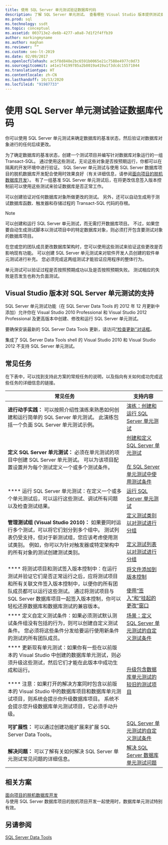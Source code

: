 ```yaml
---
title: 使用 SQL Server 单元测试验证数据库代码
description: 了解 SQL Server 单元测试。 查看哪些 Visual Studio 版本提供测试支持，并在使用测试来验证数据库代码时查看相关资源。
ms.prod: sql
ms.technology: ssdt
ms.topic: conceptual
ms.assetid: 003713e2-de6b-4277-a0a8-7d1f2f4ffb39
author: markingmyname
ms.author: maghan
ms.reviewer: “”
ms.custom: seo-lt-2019
ms.date: 02/09/2017
ms.openlocfilehash: ac5f8d848e2bc6591b0065e21c7588e4977c0d73
ms.sourcegitcommit: a41e1f4199785a2b8019a419a1f3dcdc15571044
ms.translationtype: HT
ms.contentlocale: zh-CN
ms.lasthandoff: 10/13/2020
ms.locfileid: "91987733"
---
```

# <a name="verifying-database-code-by-using-sql-server-unit-tests"></a>使用 SQL Server 单元测试验证数据库代码

你可以使用 SQL Server 单元测试来确定数据库的基准状态，然后验证对数据库对象进行的任何后续更改。  
  
为了确定数据库的基准状态，创建一个测试项目并编写针对数据库对象运行的一组 Transact\-SQL。 通过使用这些测试，无论这些对象是否按预期运行，你都可以在隔离的开发环境中进行验证。 SQL Server 单元测试与使用 SQL Server 数据库项目的脱机数据库开发配合使用时效果良好（有关详细信息，请参阅[面向项目的脱机数据库开发](../ssdt/project-oriented-offline-database-development.md)）。 有了一组基准 SQL Server 单元测试后，在将更改信息签入版本控制前可以使用这些测试来验证数据库是否正常工作。  
  
可以创建验证对任何数据库对象所做更改的测试。 另外，还可以自动生成用于测试数据库函数、触发器和存储过程的 Transact\-SQL 代码的存根。  
  
> [!NOTE]  
> 可以创建和运行 SQL Server 单元测试，而无需打开数据库项目。 不过，如果您要自动生成测试脚本以测试项目中的特定数据库对象，则必须打开包含要测试对象的数据库项目。  
  
在您或您的团队成员更改数据库架构时，您可以使用这些测试来验证这些更改是否影响现有功能。 可以创建 SQL Server 单元测试来对软件开发人员创建的软件单元测试进行补充。 您必须完成这两组测试才能验证应用程序的整体行为。  
  
单元测试可以验证过程是否按照预期成功以及是否按照预期失败。 测试相应的失败是否发生也称为负面测试。  
  
## <a name="visual-studio-editions-support-for-sql-server-unit-tests"></a>Visual Studio 版本对 SQL Server 单元测试的支持  
SQL Server 单元测试功能（在 SQL Server Data Tools 的 2012 年 12 月更新中添加）允许你在 Visual Studio 2010 Professional 和 Visual Studio 2012 Professional 及更高版本中创建、修改和运行 SQL Server 单元测试。  
  
要确保安装最新的 SQL Server Data Tools 更新，请访问[“检查更新”对话框](../ssdt/check-for-updates-dialog-box.md)。  
  
集成了 SQL Server Data Tools shell 的 Visual Studio 2010 和 Visual Studio 2012 不支持 SQL Server 单元测试。  
  
## <a name="common-tasks"></a>常见任务  
在下表中，可以找到支持此方案的常规任务的说明，以及指向有关如何成功完成这些任务的详细信息的链接。  
  
|常见任务|支持内容|  
|----------------|----------------------|  
|**进行动手实践：** 可以按照介绍性演练来熟悉如何创建和运行简单的 SQL Server 单元测试。 此演练包括一个负面 SQL Server 单元测试示例。|[演练：创建和运行 SQL Server 单元测试](../ssdt/walkthrough-creating-and-running-a-sql-server-unit-test.md)|  
|**定义 SQL Server 单元测试：** 必须在单元测试的项目中创建 SQL Server 单元测试。 可以为该项目配置设置并为每个测试定义一个或多个测试条件。|[创建和定义 SQL Server 单元测试](../ssdt/creating-and-defining-sql-server-unit-tests.md)<br /><br />[在 SQL Server 单元测试中使用测试条件](../ssdt/using-test-conditions-in-sql-server-unit-tests.md)|  
|**** 运行 SQL Server 单元测试：在定义一个或多个单元测试后，可以运行这些测试、调试所有问题以及检查测试结果。|[运行 SQL Server 单元测试](../ssdt/running-sql-server-unit-tests.md)|  
|**管理测试组 (Visual Studio 2010)：** 如果要同时运行多个测试，可以将它们划分到多个组中。 测试列表仍受支持，但对于新测试组，您应该考虑使用测试类别。 例如，你可以为针对触发器或特定架构中的所有对象的测试创建测试类别。|[定义测试类别以对测试进行分组](/previous-versions/visualstudio/visual-studio-2010/dd286595(v=vs.100))<br /><br />[定义测试列表以对测试进行分组](/previous-versions/visualstudio/visual-studio-2010/dd286584(v=vs.100))|  
|**** 将测试项目和测试签入版本控制中：在运行测试并验证它们是否正常运行之后，应将测试项目和所有关联文件签入版本控制中，以便你的所有团队成员都可以运行这些测试。 通过将测试项目与 SQL Server 数据库项目一起签入版本控制，你可以轻松还原数据库和数据库测试的兼容版本。|[将文件添加到版本控制](/previous-versions/visualstudio/visual-studio-2010/ms181374(v=vs.100))<br /><br />[使用“签入”和“挂起的更改”窗口](/previous-versions/visualstudio/visual-studio-2010/ms245462(v=vs.100))|  
|**** 定义自定义测试条件：如果必须测试默认测试条件组没有包括的行为，则可以创建自定义测试条件。 您必须将这些条件分发给要运行使用新条件的测试的所有团队成员。|[场景：定义 SQL Server 单元测试的自定义测试条件](/previous-versions/visualstudio/visual-studio-2010/dd193282(v=vs.100))|  
|**** 更新现有单元测试：如果你有一些在以前版本的 Visual Studio 中创建的数据库单元测试，则必须升级这些测试，然后它们才能在此版本中成功生成和运行。<br /><br />**** 注意：如果打开的解决方案同时包含以前版本的 Visual Studio 中的数据库项目和数据库单元测试项目，则系统会提示你升级数据库项目。 系统不会提示您升级数据库单元测试项目，它必须手动升级。|[升级包含数据库单元测试的较旧的测试项目](../ssdt/upgrade-an-older-test-project-containing-database-unit-tests.md)|  
|**可扩展性：** 可以通过创建功能扩展来扩展 SQL Server Data Tools。|[SQL Server 单元测试的自定义测试条件](../ssdt/custom-test-conditions-for-sql-server-unit-tests.md)|  
|**解决问题：** 可以了解有关如何解决 SQL Server 单元测试常见问题的详细信息。|[解决 SQL Server 数据库单元测试问题](../ssdt/troubleshooting-sql-server-database-unit-testing-issues.md)|  
  
## <a name="related-scenarios"></a>相关方案  
[面向项目的脱机数据库开发](../ssdt/project-oriented-offline-database-development.md)  
与使用 SQL Server 数据库项目的脱机项目开发一起使用时，数据库单元测试特别有效。  
  
## <a name="see-also"></a>另请参阅  
[SQL Server Data Tools](../ssdt/sql-server-data-tools.md)  
